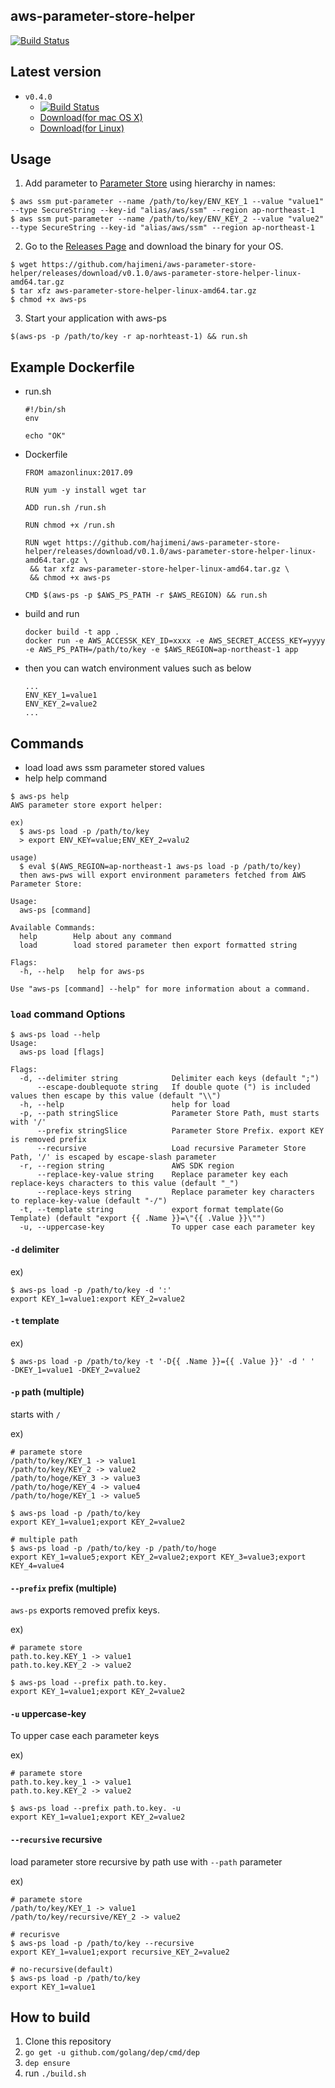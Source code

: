aws-parameter-store-helper
----------------
[![Build Status](https://travis-ci.org/hajimeni/aws-parameter-store-helper.svg?branch=master)](https://travis-ci.org/hajimeni/aws-parameter-store-helper)

## Latest version

- `v0.4.0`
  - [![Build Status](https://travis-ci.org/hajimeni/aws-parameter-store-helper.svg?branch=v0.4.0)](https://travis-ci.org/hajimeni/aws-parameter-store-helper)
  - [Download(for mac OS X)](https://github.com/hajimeni/aws-parameter-store-helper/releases/download/v0.4.0/aws-ps-darwin-amd64.tar.gz) 
  - [Download(for Linux)](https://github.com/hajimeni/aws-parameter-store-helper/releases/download/v0.4.0/aws-ps-linux-amd64.tar.gz) 

## Usage

1. Add parameter to [Parameter Store](https://console.aws.amazon.com/ec2/v2/home#Parameters:) using hierarchy in names:
```
$ aws ssm put-parameter --name /path/to/key/ENV_KEY_1 --value "value1" --type SecureString --key-id "alias/aws/ssm" --region ap-northeast-1
$ aws ssm put-parameter --name /path/to/key/ENV_KEY_2 --value "value2" --type SecureString --key-id "alias/aws/ssm" --region ap-northeast-1
```

2. Go to the [Releases Page](/hajimeni/aws-parameter-store-helper/releases) and download the binary for your OS.
```
$ wget https://github.com/hajimeni/aws-parameter-store-helper/releases/download/v0.1.0/aws-parameter-store-helper-linux-amd64.tar.gz
$ tar xfz aws-parameter-store-helper-linux-amd64.tar.gz
$ chmod +x aws-ps
```

3. Start your application with aws-ps
```
$(aws-ps -p /path/to/key -r ap-norhteast-1) && run.sh
```

## Example Dockerfile

- run.sh
    ```
    #!/bin/sh
    env
    
    echo "OK"
    ```
- Dockerfile
    ```
    FROM amazonlinux:2017.09
    
    RUN yum -y install wget tar
    
    ADD run.sh /run.sh
    
    RUN chmod +x /run.sh
    
    RUN wget https://github.com/hajimeni/aws-parameter-store-helper/releases/download/v0.1.0/aws-parameter-store-helper-linux-amd64.tar.gz \
     && tar xfz aws-parameter-store-helper-linux-amd64.tar.gz \
     && chmod +x aws-ps
     
    CMD $(aws-ps -p $AWS_PS_PATH -r $AWS_REGION) && run.sh
    ```
- build and run
    ```
    docker build -t app .
    docker run -e AWS_ACCESSK_KEY_ID=xxxx -e AWS_SECRET_ACCESS_KEY=yyyy -e AWS_PS_PATH=/path/to/key -e $AWS_REGION=ap-northeast-1 app
    ```
- then you can watch environment values such as below
    ```
    ...
    ENV_KEY_1=value1
    ENV_KEY_2=value2
    ...
    ```

## Commands

- load
    load aws ssm parameter stored values
- help
    help command

```
$ aws-ps help
AWS parameter store export helper:

ex)
  $ aws-ps load -p /path/to/key
  > export ENV_KEY=value;ENV_KEY_2=valu2

usage)
  $ eval $(AWS_REGION=ap-northeast-1 aws-ps load -p /path/to/key)
  then aws-pws will export environment parameters fetched from AWS Parameter Store:

Usage:
  aws-ps [command]

Available Commands:
  help        Help about any command
  load        load stored parameter then export formatted string

Flags:
  -h, --help   help for aws-ps

Use "aws-ps [command] --help" for more information about a command.
```
    
### `load` command Options

```
$ aws-ps load --help
Usage:
  aws-ps load [flags]

Flags:
  -d, --delimiter string            Delimiter each keys (default ";")
      --escape-doublequote string   If double quote (") is included values then escape by this value (default "\\")
  -h, --help                        help for load
  -p, --path stringSlice            Parameter Store Path, must starts with '/' 
      --prefix stringSlice          Parameter Store Prefix. export KEY is removed prefix
      --recursive                   Load recursive Parameter Store Path, '/' is escaped by escape-slash parameter
  -r, --region string               AWS SDK region
      --replace-key-value string    Replace parameter key each replace-keys characters to this value (default "_")
      --replace-keys string         Replace parameter key characters to replace-key-value (default "-/")
  -t, --template string             export format template(Go Template) (default "export {{ .Name }}=\"{{ .Value }}\"")
  -u, --uppercase-key               To upper case each parameter key
```

#### `-d` delimiter

ex)
```
$ aws-ps load -p /path/to/key -d ':'
export KEY_1=value1:export KEY_2=value2
```

#### `-t` template

ex)
```
$ aws-ps load -p /path/to/key -t '-D{{ .Name }}={{ .Value }}' -d ' '
-DKEY_1=value1 -DKEY_2=value2
```

#### `-p` path (multiple)

starts with `/`

ex)
```
# paramete store
/path/to/key/KEY_1 -> value1
/path/to/key/KEY_2 -> value2
/path/to/hoge/KEY_3 -> value3
/path/to/hoge/KEY_4 -> value4
/path/to/hoge/KEY_1 -> value5

$ aws-ps load -p /path/to/key
export KEY_1=value1;export KEY_2=value2

# multiple path 
$ aws-ps load -p /path/to/key -p /path/to/hoge
export KEY_1=value5;export KEY_2=value2;export KEY_3=value3;export KEY_4=value4

```

#### `--prefix` prefix (multiple)
 
`aws-ps` exports removed prefix keys.

ex)
```
# paramete store
path.to.key.KEY_1 -> value1
path.to.key.KEY_2 -> value2

$ aws-ps load --prefix path.to.key.
export KEY_1=value1;export KEY_2=value2
```

#### `-u` uppercase-key

To upper case each parameter keys

ex)
```
# paramete store
path.to.key.key_1 -> value1
path.to.key.KEY_2 -> value2

$ aws-ps load --prefix path.to.key. -u
export KEY_1=value1;export KEY_2=value2
```

#### `--recursive` recursive

load parameter store recursive by path
use with `--path` parameter

ex)
```
# paramete store
/path/to/key/KEY_1 -> value1
/path/to/key/recursive/KEY_2 -> value2

# recurisve
$ aws-ps load -p /path/to/key --recursive
export KEY_1=value1;export recursive_KEY_2=value2

# no-recursive(default)
$ aws-ps load -p /path/to/key
export KEY_1=value1

```

## How to build

1. Clone this repository
1. `go get -u github.com/golang/dep/cmd/dep`
1. `dep ensure`
1. run `./build.sh`
